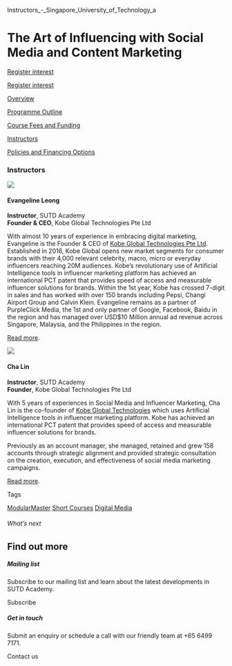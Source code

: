 Instructors_-_Singapore_University_of_Technology_a



The Art of Influencing with Social Media and Content Marketing
==============================================================

[Register interest](/admissions/academy/short-courses/short-courses-register-your-interest/?coursename=the-art-of-influencing-with-social-media-and-content-marketing)

[Register interest](/admissions/academy/short-courses/short-courses-register-your-interest/?coursename=the-art-of-influencing-with-social-media-and-content-marketing)

[Overview](/course/the-art-of-influencing-with-social-media-and-content-marketing/#tabs)

[Programme Outline](/course/the-art-of-influencing-with-social-media-and-content-marketing/programme-outline/#tabs)

[Course Fees and Funding](/course/the-art-of-influencing-with-social-media-and-content-marketing/course-fees-and-funding/#tabs)

[Instructors](/course/the-art-of-influencing-with-social-media-and-content-marketing/instructors/#tabs)

[Policies and Financing Options](/course/the-art-of-influencing-with-social-media-and-content-marketing/policies-and-financing-options/#tabs)

### Instructors

![](https://www.sutd.edu.sg/wp-content/uploads/2024/12/evangeline_5006487.jpg?w=120)

#### **Evangeline Leong**

**Instructor**, SUTD Academy  
**Founder & CEO**, Kobe Global Technologies Pte Ltd

With almost 10 years of experience in embracing digital marketing, Evangeline is the Founder & CEO of [Kobe Global Technologies Pte Ltd](https://www.getkobe.com/). Established in 2016, Kobe Global opens new market segments for consumer brands with their 4,000 relevant celebrity, macro, micro or everyday influencers reaching 20M audiences. Kobe’s revolutionary use of Artificial Intelligence tools in influencer marketing platform has achieved an international PCT patent that provides speed of access and measurable influencer solutions for brands. Within the 1st year, Kobe has crossed 7-digit in sales and has worked with over 150 brands including Pepsi, Changi Airport Group and Calvin Klein. Evangeline remains as a partner of PurpleClick Media, the 1st and only partner of Google, Facebook, Baidu in the region and has managed over USD$10 Million annual ad revenue across Singapore, Malaysia, and the Philippines in the region.

[Read more](https://www.linkedin.com/in/evangelineleong/).

![](https://www.sutd.edu.sg/wp-content/uploads/2024/12/chalin_1935265.jpg?w=120)

#### **Cha Lin**

**Instructor**, SUTD Academy  
**Founder**, Kobe Global Technologies Pte Ltd

With 5 years of experiences in Social Media and Influencer Marketing, Cha Lin is the co-founder of [Kobe Global Technologies](https://www.getkobe.com/) which uses Artificial Intelligence tools in influencer marketing platform. Kobe has achieved an international PCT patent that provides speed of access and measurable influencer solutions for brands.

Previously as an account manager, she managed, retained and grew 158 accounts through strategic alignment and provided strategic consultation on the creation, execution, and effectiveness of social media marketing campaigns.

[Read more](https://www.linkedin.com/in/imchalin/).

Tags

[ModularMaster](/admissions/academy/courses-and-modules/?academy-type-course=792)
[Short Courses](/admissions/academy/courses-and-modules/?academy-type-course=780)
[Digital Media](/admissions/academy/courses-and-modules/?discipline=1711)

###### What’s next

Find out more
-------------

##### Mailing list

Subscribe to our mailing list and learn about the latest developments in SUTD Academy.

Subscribe

##### Get in touch

Submit an enquiry or schedule a call with our friendly team at +65 6499 7171.

Contact us

